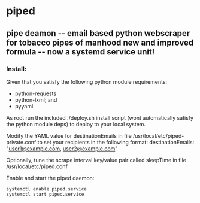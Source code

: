 # piped
pipe deamon -- email based python webscraper for tobacco pipes of manhood
new and improved formula -- now a systemd service unit!
---

### Install:

Given that you satisfy the following python module requirements:
+ python-requests
+ python-lxml; and
+ pyyaml

As root run the included ./deploy.sh install script (wont automatically satisfy the python module deps)
to deploy to your local system.

Modify the YAML value for destinationEmails in file /usr/local/etc/piped-private.conf to set your recipients in the following format:
destinationEmails: "user1@example.com, user2@example.com"

Optionally, tune the scrape interval key/value pair called sleepTime in file /usr/local/etc/piped.conf

Enable and start the piped daemon:

```
systemctl enable piped.service
systemctl start piped.service
```
